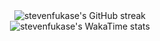 <div align="center">
  <img
    src="https://github-readme-streak-stats.herokuapp.com/?user=stevenfukase&theme=highcontrast"
    alt="stevenfukase's GitHub streak"
  />
</div>
<div align="center">
  <img
    src="https://github-readme-stats.vercel.app/api/wakatime?username=stevenfukase&theme=highcontrast&title_color=fb8c00&custom_title=WakaTime+Stats&layout=compact&langs_count=8"
    alt="stevenfukase's WakaTime stats"
  />
</div>
